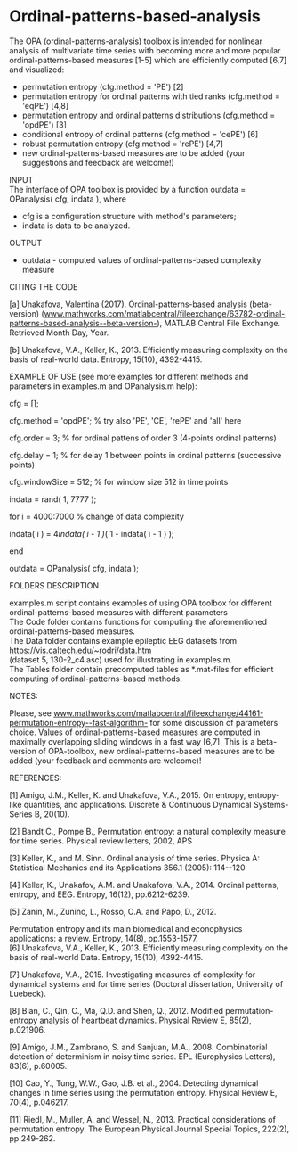 # Ordinal-patterns-based-analysis

The OPA (ordinal-patterns-analysis) toolbox is intended for nonlinear analysis of multivariate time series with becoming more and more popular ordinal-patterns-based measures [1-5] which are efficiently computed [6,7] and visualized:  
- permutation entropy (cfg.method = 'PE') [2]  
- permutation entropy for ordinal patterns with tied ranks (cfg.method = 'eqPE') [4,8]  
- permutation entropy and ordinal patterns distributions (cfg.method = 'opdPE') [3]  
- conditional entropy of ordinal patterns (cfg.method = 'cePE') [6]  
- robust permutation entropy (cfg.method = 'rePE') [4,7]  
- new ordinal-patterns-based measures are to be added (your suggestions and feedback are welcome!)

INPUT  
The interface of OPA toolbox is provided by a function outdata = OPanalysis( cfg, indata ), where  
- cfg is a configuration structure with method's parameters;  
- indata is data to be analyzed.

OUTPUT  
- outdata - computed values of ordinal-patterns-based complexity measure

CITING THE CODE  

[a] Unakafova, Valentina (2017). Ordinal-patterns-based analysis (beta-version) (www.mathworks.com/matlabcentral/fileexchange/63782-ordinal-patterns-based-analysis--beta-version-), MATLAB Central File Exchange. Retrieved Month Day, Year. 

[b] Unakafova, V.A., Keller, K., 2013. Efficiently measuring complexity on the basis of real-world data. Entropy, 15(10), 4392-4415. 

EXAMPLE OF USE (see more examples for different methods and parameters in examples.m and OPanalysis.m help):  

cfg = [];  

cfg.method = 'opdPE'; % try also 'PE', 'CE', 'rePE' and 'all' here  

cfg.order = 3; % for ordinal pattens of order 3 (4-points ordinal patterns)  

cfg.delay = 1; % for delay 1 between points in ordinal patterns (successive points)  

cfg.windowSize = 512; % for window size 512 in time points  

indata = rand( 1, 7777 );  

for i = 4000:7000 % change of data complexity  

indata( i ) = 4*indata( i - 1 )*( 1 - indata( i - 1 ) );  

end  

outdata = OPanalysis( cfg, indata ); 

FOLDERS DESCRIPTION  

examples.m script contains examples of using OPA toolbox for different ordinal-patterns-based measures with different parameters  
The Code folder contains functions for computing the aforementioned ordinal-patterns-based measures.  
The Data folder contains example epileptic EEG datasets from https://vis.caltech.edu/~rodri/data.htm  
(dataset 5, 130-2_c4.asc) used for illustrating in examples.m.  
The Tables folder contain precomputed tables as *.mat-files for efficient computing of ordinal-patterns-based methods.

NOTES: 

Please, see www.mathworks.com/matlabcentral/fileexchange/44161-permutation-entropy--fast-algorithm- for some discussion of parameters choice. Values of ordinal-patterns-based measures are computed in maximally overlapping sliding windows in a fast way [6,7]. This is a beta-version of OPA-toolbox, new ordinal-patterns-based measures are to be added (your feedback and comments are welcome)!

REFERENCES:  

[1] Amigo, J.M., Keller, K. and Unakafova, V.A., 2015. On entropy, entropy-like quantities, and applications. Discrete & Continuous Dynamical Systems-Series B, 20(10).  

[2] Bandt C., Pompe B., Permutation entropy: a natural complexity measure for time series. Physical review letters, 2002, APS  

[3] Keller, K., and M. Sinn. Ordinal analysis of time series. Physica A: Statistical Mechanics and its Applications 356.1 (2005): 114--120  

[4] Keller, K., Unakafov, A.M. and Unakafova, V.A., 2014. Ordinal patterns, entropy, and EEG. Entropy, 16(12), pp.6212-6239.

[5] Zanin, M., Zunino, L., Rosso, O.A. and Papo, D., 2012.  

Permutation entropy and its main biomedical and econophysics applications: a review. Entropy, 14(8), pp.1553-1577.  
[6] Unakafova, V.A., Keller, K., 2013. Efficiently measuring complexity on the basis of real-world Data. Entropy, 15(10), 4392-4415.  

[7] Unakafova, V.A., 2015. Investigating measures of complexity for dynamical systems and for time series (Doctoral dissertation, University of Luebeck).  

[8] Bian, C., Qin, C., Ma, Q.D. and Shen, Q., 2012. Modified permutation-entropy analysis of heartbeat dynamics. Physical Review E, 85(2), p.021906.  

[9] Amigo, J.M., Zambrano, S. and Sanjuan, M.A., 2008. Combinatorial detection of determinism in noisy time series. EPL (Europhysics Letters), 83(6), p.60005.  

[10] Cao, Y., Tung, W.W., Gao, J.B. et al., 2004. Detecting dynamical changes in time series using the permutation entropy. Physical Review E, 70(4), p.046217.  

[11] Riedl, M., Muller, A. and Wessel, N., 2013. Practical considerations of permutation entropy. The European Physical Journal Special Topics, 222(2), pp.249-262.

